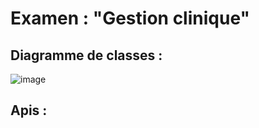 #  Examen  :  "Gestion clinique" 

## Diagramme de classes :
![image](https://github.com/user-attachments/assets/008ce77c-4e25-4ed9-a124-839bfd4ee2c1)
## Apis : 

